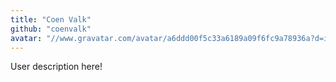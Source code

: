 ```yaml
---
title: "Coen Valk"
github: "coenvalk"
avatar: "//www.gravatar.com/avatar/a6ddd00f5c33a6189a09f6fc9a78936a?d=identicon"
---
```


User description here!
